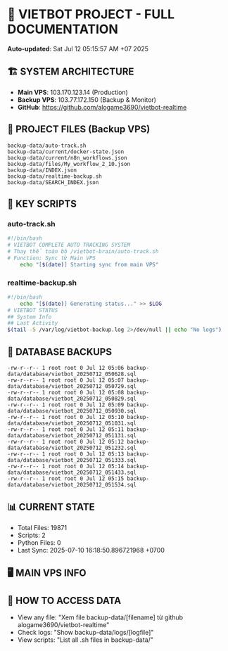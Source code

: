 # 🤖 VIETBOT PROJECT - FULL DOCUMENTATION
**Auto-updated**: Sat Jul 12 05:15:57 AM +07 2025

## 🏗️ SYSTEM ARCHITECTURE
- **Main VPS**: 103.170.123.14 (Production)
- **Backup VPS**: 103.77.172.150 (Backup & Monitor)
- **GitHub**: https://github.com/alogame3690/vietbot-realtime

## 📁 PROJECT FILES (Backup VPS)
```
backup-data/auto-track.sh
backup-data/current/docker-state.json
backup-data/current/n8n_workflows.json
backup-data/files/My_workflow_2_10.json
backup-data/INDEX.json
backup-data/realtime-backup.sh
backup-data/SEARCH_INDEX.json
```

## 🔧 KEY SCRIPTS
### auto-track.sh
```bash
#!/bin/bash
# VIETBOT COMPLETE AUTO TRACKING SYSTEM
# Thay thế toàn bộ /vietbot-brain/auto-track.sh
# Function: Sync từ Main VPS
    echo "[$(date)] Starting sync from main VPS"
```
### realtime-backup.sh
```bash
#!/bin/bash
    echo "[$(date)] Generating status..." >> $LOG
# VIETBOT STATUS
## System Info
## Last Activity
$(tail -5 /var/log/vietbot-backup.log 2>/dev/null || echo "No logs")
```

## 💾 DATABASE BACKUPS
```
-rw-r--r-- 1 root root 0 Jul 12 05:06 backup-data/database/vietbot_20250712_050628.sql
-rw-r--r-- 1 root root 0 Jul 12 05:07 backup-data/database/vietbot_20250712_050729.sql
-rw-r--r-- 1 root root 0 Jul 12 05:08 backup-data/database/vietbot_20250712_050829.sql
-rw-r--r-- 1 root root 0 Jul 12 05:09 backup-data/database/vietbot_20250712_050930.sql
-rw-r--r-- 1 root root 0 Jul 12 05:10 backup-data/database/vietbot_20250712_051031.sql
-rw-r--r-- 1 root root 0 Jul 12 05:11 backup-data/database/vietbot_20250712_051131.sql
-rw-r--r-- 1 root root 0 Jul 12 05:12 backup-data/database/vietbot_20250712_051232.sql
-rw-r--r-- 1 root root 0 Jul 12 05:13 backup-data/database/vietbot_20250712_051333.sql
-rw-r--r-- 1 root root 0 Jul 12 05:14 backup-data/database/vietbot_20250712_051433.sql
-rw-r--r-- 1 root root 0 Jul 12 05:15 backup-data/database/vietbot_20250712_051534.sql
```

## 📊 CURRENT STATE
- Total Files: 19871
- Scripts: 2
- Python Files: 0
- Last Sync: 2025-07-10 16:18:50.896721968 +0700

## 🖥️ MAIN VPS INFO


## 🚨 HOW TO ACCESS DATA
- View any file: "Xem file backup-data/[filename] từ github alogame3690/vietbot-realtime"
- Check logs: "Show backup-data/logs/[logfile]"
- View scripts: "List all .sh files in backup-data/"
